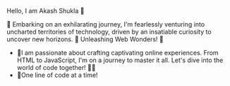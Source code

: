Hello, I am Akash Shukla 🌻

👋 Embarking on an exhilarating journey, I'm fearlessly venturing into uncharted territories of technology, driven by an insatiable curiosity to uncover new horizons.
🚀 Unleashing Web Wonders! 🌟
- 🌟I am passionate about crafting captivating online experiences. From HTML to JavaScript, I'm on a journey to master it all. Let's dive into the world of code together! 🚀🌐
- 🌟One line of code at a time! 

<!---
akashshukla-mp/akashshukla-mp is a ✨ special ✨ repository because its `README.md` (this file) appears on your GitHub profile.
You can click the Preview link to take a look at your changes.
--->
